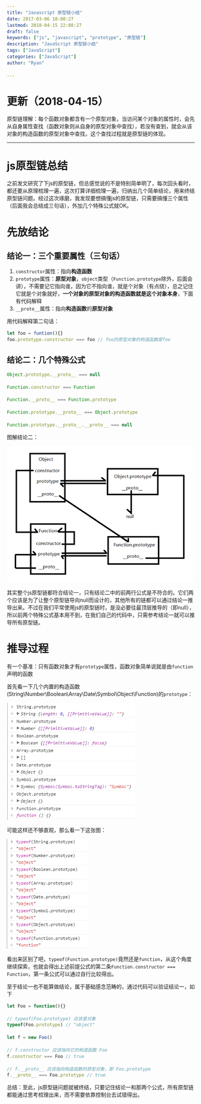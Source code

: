 ```yaml
---
title: "Javascript 原型链小结"
date: 2017-03-06 18:08:27
lastmod: 2018-04-15 22:08:27
draft: false
keywords: ["js", "javascript", "prototype", "原型链"]
description: "JavaScript 原型链小结"
tags: ["JavaScript"]
categories: ["JavaScript"]
author: "Ryan"

---
```


# 更新（2018-04-15）

原型链理解：每个函数对象都含有一个原型对象，当访问某个对象的属性时，会先从自身属性查找（函数对象则从自身的原型对象中查找），若没有查到，就会从该对象的构造函数的原型对象中查找，这个查找过程就是原型链的体现。

---

# js原型链总结

之前发文研究了下js的原型链，但总感觉说的不是特别简单明了，每次回头看时，都还要从原理梳理一遍，这次打算详细梳理一遍，归纳出几个简单结论，用来终结原型链问题。经过这次琢磨，我发现要想搞懂js的原型链，只需要搞懂三个属性（后面我会总结成三句话），外加几个特殊公式就OK。

# 先放结论

## 结论一：三个重要属性（三句话）

1. `constructor`属性：指向**构造函数**
2. `prototype`属性：**原型对象**，`object`类型（`Function.prototype`除外，后面会讲），不需要记它指向谁，因为它不指向谁，就是个对象（有点绕），总之记住它就是个对象就好，**一个对象的原型对象的构造函数就是这个对象本身**，下面有代码解释
3. `__proto__`属性：指向**构造函数**的**原型对象**

用代码解释第二句话：
```js
let foo = funtion(){}
foo.prototype.constructor === foo // foo的原型对象的构造函数是foo
```

## 结论二：几个特殊公式

```js
Object.prototype.__proto__ === null

Function.constructor === Function

Function.__proto__ === Function.prototype

Function.prototype.__proto__ === Object.prototype

Function.prototype.__proto__.__proto__ === null
```
图解结论二：

 ![](https://raw.githubusercontent.com/SirM2z/assets/master/js原型链.png)

其实整个js原型链都符合结论一，只有结论二中的前两行公式是不符合的。它们两个应该是为了让整个原型链导向null而设计的，其他所有的链都可以通过结论一推导出来。不过在我们平常使用js的原型链时，是没必要往最顶层推导的（即null），所以前两个特殊公式基本用不到，在我们自己的代码中，只需参考结论一就可以推导所有原型链。

# 推导过程

有一个基准：只有函数对象才有`prototype`属性，函数对象简单说就是由`function`声明的函数

首先看一下几个内置的构造函数(String\Number\Boolean\Array\Date\Symbol\Object\Function)的`prototype`：

 ![](https://raw.githubusercontent.com/SirM2z/assets/master/构造函数的prototype.png)

可能这样还不够直观，那么看一下这张图：

 ![](https://raw.githubusercontent.com/SirM2z/assets/master/typeof(构造函数的prototype).png)

看出来区别了吧，`typeof(Function.prototype)`竟然还是`function`，从这个角度继续探索，也就会得出上述前提公式的第二条`Function.constructor === Function`，第一条公式可以通过自行比较得出。

至于结论一也不能算做结论，属于基础感念范畴的，通过代码可以验证结论一，如下

```js
let Foo = function(){}

// typeof(Foo.prototype) 应该是对象
typeof(Foo.prototype) // "object"

let f = new Foo()

// f.constructor 应该指向它的构造函数 Foo
f.constructor === Foo // true

// f.__proto__ 应该指向构造函数的原型对象，即 Foo.prototype
f.__proto__ === Foo.prototype // true
```

总结：至此，js原型链问题就被终结，只要记住结论一和那两个公式，所有原型链都能通过思考梳理出来，而不需要依靠控制台去试错得出。



